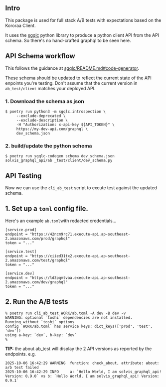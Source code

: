 ## Intro

This package is used for full stack A/B tests with expectations based on the Kororaa Client.

It uses the [sgqlc](https://sgqlc.readthedocs.io/en/latest/) python library to produce a python client API from the 
API schema. So there's no hand-crafted graphql to be seen here.

## API Schema workflow

This follows the guidance at [sgqlc/README.md#code-generator](https://github.com/profusion/sgqlc#code-generator).

These schema should be updated to reflect the current state of the API enpoints you're testing. Don't assume that the 
current version in `ab_test/client` matches your deployed API.

### 1. Download the schema as json
```
$ poetry run python3 -m sgqlc.introspection \
     --exclude-deprecated \
     --exclude-description \
     -H "Authorization: x-api-key ${API_TOKEN}" \
     https://my-dev-api.com/graphql \
     dev_schema.json
```

### 2. build/update the python schema

```
$ poetry run sgqlc-codegen schema dev_schema.json solvis_graphql_api/ab _test/client/dev_schema.py
```

## API Testing

Now we can use the `cli_ab_test` script to excute test against the updated schema.

## 1. Set up a `toml` config file. 

Here's an example `ab.toml`with redacted credentials...

```
[service.prod]
endpoint = "https://42ncm9rc71.execute-api.ap-southeast-2.amazonaws.com/prod/graphql"
token = "..."

[service.test]
endpoint = "https://ciied31tx2.execute-api.ap-southeast-2.amazonaws.com/test/graphql"
token = "..."

[service.dev]
endpoint = "https://ld3pqmtvaa.execute-api.ap-southeast-2.amazonaws.com/dev/graphql"
token = "..."
```

## 2. Run the A/B tests

```
% poetry run cli_ab_test WORK/ab.toml -A dev -B dev -v
WARNING: optional `toshi` dependencies are not installed.
Running without `toshi` options
config `WORK/ab.toml` has service keys: dict_keys(['prod', 'test', 'dev'])
using a-key: `dev`, b-key: `dev`
%
```

**TIP:** the about ab_test will display the 2 API versions as reported by the endpoints. e.g. 

```
2025-10-06 16:42:29 WARNING  function: check_about, attribute: about: a/b test failed
2025-10-06 16:42:29 INFO     a: `Hello World, I am solvis_graphql_api! Version: 0.9.0` vs b: `Hello World, I am solvis_graphql_api! Version: 0.9.1`
```


